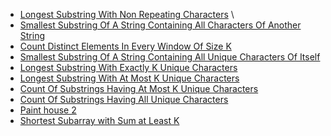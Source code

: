 - [Longest Substring With Non Repeating Characters](https://www.pepcoding.com/resources/data-structures-and-algorithms-in-java-levelup/hashmap-and-heaps/longest-substring-with-unique-characters-official/ojquestion) \
- [Smallest Substring Of A String Containing All Characters Of Another String](https://www.pepcoding.com/resources/data-structures-and-algorithms-in-java-levelup/hashmap-and-heaps/smallest-substring-of-a-string-containing-all-characters-of-another-string-official/ojquestion)
- [Count Distinct Elements In Every Window Of Size K](https://www.pepcoding.com/resources/data-structures-and-algorithms-in-java-levelup/hashmap-and-heaps/count-distinct-elements-in-every-window-of-size-k-official/ojquestion)
- [Smallest Substring Of A String Containing All Unique Characters Of Itself](https://www.pepcoding.com/resources/data-structures-and-algorithms-in-java-levelup/hashmap-and-heaps/smallest-substring-of-a-string-containing-all-unique-characters-of-itself-official/ojquestion)
- [Longest Substring With Exactly K Unique Characters](https://www.pepcoding.com/resources/data-structures-and-algorithms-in-java-levelup/hashmap-and-heaps/longest-substring-with-exactly-k-unique-characters-official/ojquestion)
- [Longest Substring With At Most K Unique Characters](https://www.pepcoding.com/resources/data-structures-and-algorithms-in-java-levelup/hashmap-and-heaps/longest-substring-with-at-most-k-unique-characters-official/ojquestion)
- [Count Of Substrings Having At Most K Unique Characters](https://www.pepcoding.com/resources/data-structures-and-algorithms-in-java-levelup/hashmap-and-heaps/count-of-substrings-having-at-most-k-unique-characters-official/ojquestion)
- [Count Of Substrings Having All Unique Characters](https://www.pepcoding.com/resources/data-structures-and-algorithms-in-java-levelup/hashmap-and-heaps/count-of-substrings-having-all-unique-characters-official/ojquestion)
- [Paint house 2](https://www.lintcode.com/en/old/problem/paint-house-ii/)
- [Shortest Subarray with Sum at Least K]()
